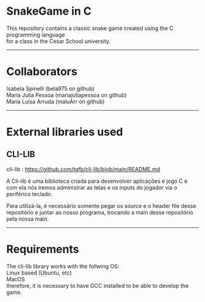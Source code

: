 # SnakeGame in C

This repository contains a classic snake game created using the C programming language <br/>
for a class in the Cesar School university.


--------------------------------------------------------------------------------------------
 # Collaborators

Isabela Spinelli  (bela975 on github) <br/>
Maria Julia Pessoa (mariajuliapessoa on github) <br/>
Maria Luisa Arruda (maluArr on github) 

-------------------------------------------------------------------------------------------
# External libraries used
## CLI-LIB
cli-lib : https://github.com/tgfb/cli-lib/blob/main/README.md

A Cli-lib é uma biblioteca criada para desenvolver aplicações e jogo C e com ela nós iremos administrar as telas e os inputs do jogador via o  periférico teclado.

Para utilizá-la, é necessário somente pegar os source e o header file desse repositório e juntar ao nosso programa, trocando a main desse repositório pela nossa main.

------------------------------------------------------------------------------------------
# Requirements

 The cli-lib library works with the follwing OS: <br/>
      Linux based (Ubuntu, etc)<br/>
      MacOS<br/>
 therefore, it is necessary to have GCC installed to be able to develop the game.

